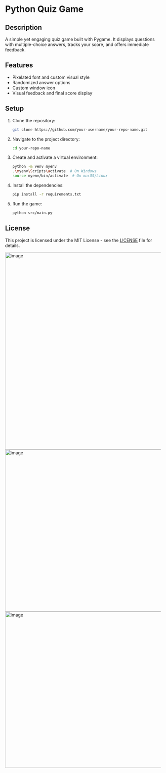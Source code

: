 # Python Quiz Game

## Description
A simple yet engaging quiz game built with Pygame. It displays questions with multiple-choice answers, tracks your score, and offers immediate feedback.

## Features
- Pixelated font and custom visual style
- Randomized answer options
- Custom window icon
- Visual feedback and final score display

## Setup
1. Clone the repository:
   ```bash
   git clone https://github.com/your-username/your-repo-name.git
2. Navigate to the project directory:
   ```bash
   cd your-repo-name

3. Create and activate a virtual environment:
    ```bash
   python -m venv myenv
   .\myenv\Scripts\activate  # On Windows
   source myenv/bin/activate  # On macOS/Linux
4. Install the dependencies:
    ```bash
   pip install -r requirements.txt

5. Run the game:
    ```bash
   python src/main.py
## License
This project is licensed under the MIT License - see the [LICENSE](LICENSE) file for details.


<img width="637" alt="image" src="https://github.com/user-attachments/assets/ea4edffe-00f6-4924-b1a6-0652ffbd8f94">
<img width="524" alt="image" src="https://github.com/user-attachments/assets/8ba62e06-4f6a-4d15-9e9a-bd6719920e99">
<img width="505" alt="image" src="https://github.com/user-attachments/assets/0e63f747-854b-4f99-bd5b-3ed337a5f137">




